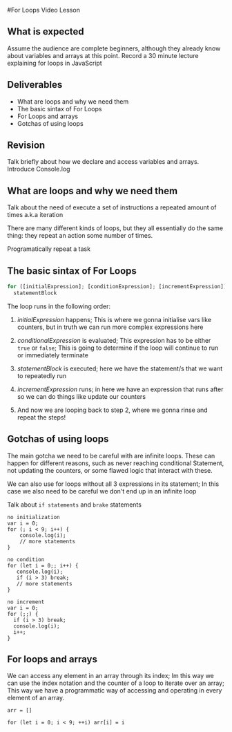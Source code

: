 #For Loops Video Lesson

## What is expected

Assume the audience are complete beginners, although they already know about variables and arrays at this point.
Record a 30 minute lecture explaining for loops in JavaScript

## Deliverables

- What are loops and why we need them
- The basic sintax of For Loops
- For Loops and arrays
- Gotchas of using loops


## Revision

Talk briefly about how we declare and access variables and arrays. Introduce Console.log

## What are loops and why we need them

Talk about the need of execute a set of instructions a repeated amount of times a.k.a iteration

There are many different kinds of loops, but they all essentially do the same thing: they repeat an action some number of times.

Programatically repeat a task

## The basic sintax of For Loops

```js
for ([initialExpression]; [conditionExpression]; [incrementExpression])
  statementBlock
```

The loop runs in the following order:

  1. *initialExpression* happens; This is where we gonna initialise vars like counters, but in truth we can run more complex expressions here

  2. *conditionalExpression* is evaluated; This expression has to be either `true` or `false`; This is going to determine if the loop will continue to
  run or immediately terminate

  3. *statementBlock* is executed; here we have the statement/s that we want to repeatedly run

  4. *incrementExpression* runs; in here we have an expression that runs after so we can do things like update our counters

  5. And now we are looping back to step 2, where we gonna rinse and repeat the steps!


## Gotchas of using loops

The main gotcha we need to be careful with are infinite loops. These can happen for different reasons, such as never reaching conditional Statement,
not updating the counters, or some flawed logic that interact with these.

We can also use for loops without all 3 expressions in its statement; In this case we also need to be careful we don't end up in an infinite loop

Talk about `if statements` and `brake` statements

```
no initialization
var i = 0;
for (; i < 9; i++) {
    console.log(i);
    // more statements
}

no condition
for (let i = 0;; i++) {
   console.log(i);
   if (i > 3) break;
   // more statements
}

no increment
var i = 0;
for (;;) {
  if (i > 3) break;
  console.log(i);
  i++;
}

```

## For loops and arrays

We can access any element in an array through its index; Im this way we can use the index notation and the counter of a loop to iterate over an array;
This way we have a programmatic way of accessing and operating in every element of an array.


```
arr = []

for (let i = 0; i < 9; ++i) arr[i] = i
```
